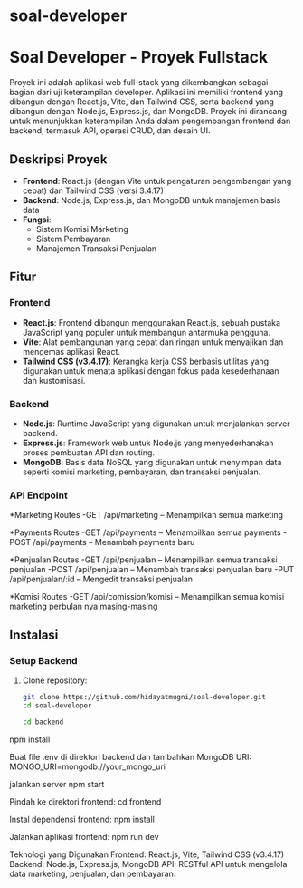 # soal-developer
# Soal Developer - Proyek Fullstack

Proyek ini adalah aplikasi web full-stack yang dikembangkan sebagai bagian dari uji keterampilan developer. Aplikasi ini memiliki frontend yang dibangun dengan React.js, Vite, dan Tailwind CSS, serta backend yang dibangun dengan Node.js, Express.js, dan MongoDB. Proyek ini dirancang untuk menunjukkan keterampilan Anda dalam pengembangan frontend dan backend, termasuk API, operasi CRUD, dan desain UI.

## Deskripsi Proyek

- **Frontend**: React.js (dengan Vite untuk pengaturan pengembangan yang cepat) dan Tailwind CSS (versi 3.4.17)
- **Backend**: Node.js, Express.js, dan MongoDB untuk manajemen basis data
- **Fungsi**:
  - Sistem Komisi Marketing
  - Sistem Pembayaran
  - Manajemen Transaksi Penjualan

## Fitur

### Frontend

- **React.js**: Frontend dibangun menggunakan React.js, sebuah pustaka JavaScript yang populer untuk membangun antarmuka pengguna.
- **Vite**: Alat pembangunan yang cepat dan ringan untuk menyajikan dan mengemas aplikasi React.
- **Tailwind CSS (v3.4.17)**: Kerangka kerja CSS berbasis utilitas yang digunakan untuk menata aplikasi dengan fokus pada kesederhanaan dan kustomisasi.

### Backend

- **Node.js**: Runtime JavaScript yang digunakan untuk menjalankan server backend.
- **Express.js**: Framework web untuk Node.js yang menyederhanakan proses pembuatan API dan routing.
- **MongoDB**: Basis data NoSQL yang digunakan untuk menyimpan data seperti komisi marketing, pembayaran, dan transaksi penjualan.

### API Endpoint

*Marketing Routes
-GET /api/marketing – Menampilkan semua marketing

*Payments Routes
-GET /api/payments – Menampilkan semua payments
-POST /api/payments – Menambah payments baru

*Penjualan Routes
-GET /api/penjualan – Menampilkan semua transaksi penjualan
-POST /api/penjualan – Menambah transaksi penjualan baru
-PUT /api/penjualan/:id – Mengedit transaksi penjualan 

*Komisi Routes
-GET /api/comission/komisi – Menampilkan semua komisi marketing perbulan nya masing-masing
## Instalasi

### Setup Backend

1. Clone repository:

   ```bash
   git clone https://github.com/hidayatmugni/soal-developer.git
   cd soal-developer

   cd backend
npm install

Buat file .env di direktori backend dan tambahkan MongoDB URI:
MONGO_URI=mongodb://your_mongo_uri

jalankan server
npm start

Pindah ke direktori frontend:
cd frontend

Instal dependensi frontend:
npm install

Jalankan aplikasi frontend:
npm run dev

Teknologi yang Digunakan
Frontend: React.js, Vite, Tailwind CSS (v3.4.17)
Backend: Node.js, Express.js, MongoDB
API: RESTful API untuk mengelola data marketing, penjualan, dan pembayaran.


